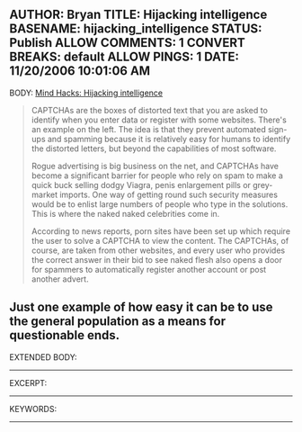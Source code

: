 AUTHOR: Bryan
TITLE: Hijacking intelligence
BASENAME: hijacking_intelligence
STATUS: Publish
ALLOW COMMENTS: 1
CONVERT BREAKS: __default__
ALLOW PINGS: 1
DATE: 11/20/2006 10:01:06 AM
-----
BODY:
<a title="Mind Hacks: Hijacking intelligence" href="http://www.mindhacks.com/blog/2006/11/hijacking_intelligen.html">Mind Hacks: Hijacking intelligence</a>

<blockquote>CAPTCHAs are the boxes of distorted text that you are asked to identify when you enter data or register with some websites. There's an example on the left. The idea is that they prevent automated sign-ups and spamming because it is relatively easy for humans to identify the distorted letters, but beyond the capabilities of most software.

Rogue advertising is big business on the net, and CAPTCHAs have become a significant barrier for people who rely on spam to make a quick buck selling dodgy Viagra, penis enlargement pills or grey-market imports. One way of getting round such security measures would be to enlist large numbers of people who type in the solutions. This is where the naked naked celebrities come in.

According to news reports, porn sites have been set up which require the user to solve a CAPTCHA to view the content. The CAPTCHAs, of course, are taken from other websites, and every user who provides the correct answer in their bid to see naked flesh also opens a door for spammers to automatically register another account or post another advert.</blockquote>

Just one example of how easy it can be to use the general population  as a means for questionable ends.
-----
EXTENDED BODY:

-----
EXCERPT:

-----
KEYWORDS:

-----


